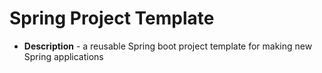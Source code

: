 # Spring Project Template
* **Description** - a reusable Spring boot project template for making new Spring applications	
